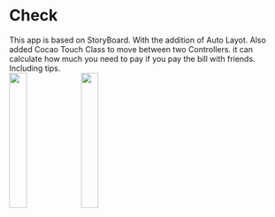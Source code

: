 # Check
This app is based on StoryBoard. With the addition of Auto Layot. Also added Cocao Touch Class to move between two Controllers. it can calculate how much you need to pay if you pay the bill with friends. Including tips.
<br>
<img src="https://user-images.githubusercontent.com/122404100/219783725-bcb12c02-b08d-4a18-8ae0-3409e84ae8f3.png" width="25%">
<img src="https://user-images.githubusercontent.com/122404100/219783745-4369db96-ec4e-4673-a7bd-067e9a9bd3ef.png" width="25%">
